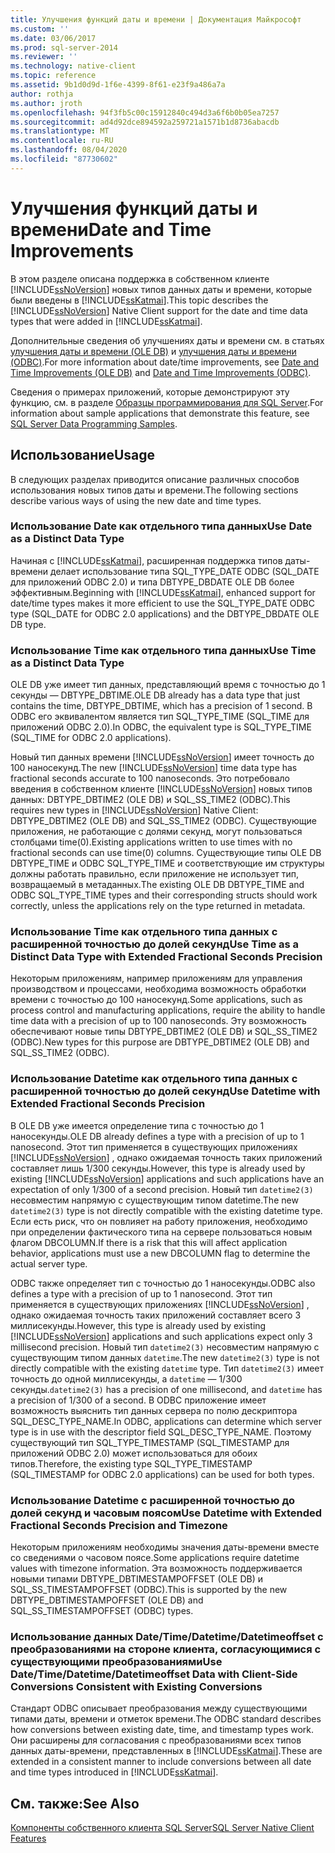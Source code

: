 ```yaml
---
title: Улучшения функций даты и времени | Документация Майкрософт
ms.custom: ''
ms.date: 03/06/2017
ms.prod: sql-server-2014
ms.reviewer: ''
ms.technology: native-client
ms.topic: reference
ms.assetid: 9b1d0d9d-1f6e-4399-8f61-e23f9a486a7a
author: rothja
ms.author: jroth
ms.openlocfilehash: 94f3fb5c00c15912840c494d3a6f6b0b05ea7257
ms.sourcegitcommit: ad4d92dce894592a259721a1571b1d8736abacdb
ms.translationtype: MT
ms.contentlocale: ru-RU
ms.lasthandoff: 08/04/2020
ms.locfileid: "87730602"
---
```

# <a name="date-and-time-improvements"></a><span data-ttu-id="3a28c-102">Улучшения функций даты и времени</span><span class="sxs-lookup"><span data-stu-id="3a28c-102">Date and Time Improvements</span></span>
  <span data-ttu-id="3a28c-103">В этом разделе описана поддержка в собственном клиенте [!INCLUDE[ssNoVersion](../../../includes/ssnoversion-md.md)] новых типов данных даты и времени, которые были введены в [!INCLUDE[ssKatmai](../../../includes/sskatmai-md.md)].</span><span class="sxs-lookup"><span data-stu-id="3a28c-103">This topic describes the [!INCLUDE[ssNoVersion](../../../includes/ssnoversion-md.md)] Native Client support for the date and time data types that were added in [!INCLUDE[ssKatmai](../../../includes/sskatmai-md.md)].</span></span>  
  
 <span data-ttu-id="3a28c-104">Дополнительные сведения об улучшениях даты и времени см. в статьях [улучшения даты и времени &#40;OLE DB&#41;](../../native-client-ole-db-date-time/date-and-time-improvements-ole-db.md) и [улучшения даты и времени &#40;ODBC&#41;](../../native-client-odbc-date-time/date-and-time-improvements-odbc.md).</span><span class="sxs-lookup"><span data-stu-id="3a28c-104">For more information about date/time improvements, see [Date and Time Improvements &#40;OLE DB&#41;](../../native-client-ole-db-date-time/date-and-time-improvements-ole-db.md) and [Date and Time Improvements &#40;ODBC&#41;](../../native-client-odbc-date-time/date-and-time-improvements-odbc.md).</span></span>  
  
 <span data-ttu-id="3a28c-105">Сведения о примерах приложений, которые демонстрируют эту функцию, см. в разделе [Образцы программирования для SQL Server](https://msftdpprodsamples.codeplex.com/).</span><span class="sxs-lookup"><span data-stu-id="3a28c-105">For information about sample applications that demonstrate this feature, see [SQL Server Data Programming Samples](https://msftdpprodsamples.codeplex.com/).</span></span>  
  
## <a name="usage"></a><span data-ttu-id="3a28c-106">Использование</span><span class="sxs-lookup"><span data-stu-id="3a28c-106">Usage</span></span>  
 <span data-ttu-id="3a28c-107">В следующих разделах приводится описание различных способов использования новых типов даты и времени.</span><span class="sxs-lookup"><span data-stu-id="3a28c-107">The following sections describe various ways of using the new date and time types.</span></span>  
  
### <a name="use-date-as-a-distinct-data-type"></a><span data-ttu-id="3a28c-108">Использование Date как отдельного типа данных</span><span class="sxs-lookup"><span data-stu-id="3a28c-108">Use Date as a Distinct Data Type</span></span>  
 <span data-ttu-id="3a28c-109">Начиная с [!INCLUDE[ssKatmai](../../../includes/sskatmai-md.md)], расширенная поддержка типов даты-времени делает использование типа SQL_TYPE_DATE ODBC (SQL_DATE для приложений ODBC 2.0) и типа DBTYPE_DBDATE OLE DB более эффективным.</span><span class="sxs-lookup"><span data-stu-id="3a28c-109">Beginning with [!INCLUDE[ssKatmai](../../../includes/sskatmai-md.md)], enhanced support for date/time types makes it more efficient to use the SQL_TYPE_DATE ODBC type (SQL_DATE for ODBC 2.0 applications) and the DBTYPE_DBDATE OLE DB type.</span></span>  
  
### <a name="use-time-as-a-distinct-data-type"></a><span data-ttu-id="3a28c-110">Использование Time как отдельного типа данных</span><span class="sxs-lookup"><span data-stu-id="3a28c-110">Use Time as a Distinct Data Type</span></span>  
 <span data-ttu-id="3a28c-111">OLE DB уже имеет тип данных, представляющий время с точностью до 1 секунды — DBTYPE_DBTIME.</span><span class="sxs-lookup"><span data-stu-id="3a28c-111">OLE DB already has a data type that just contains the time, DBTYPE_DBTIME, which has a precision of 1 second.</span></span> <span data-ttu-id="3a28c-112">В ODBC его эквивалентом является тип SQL_TYPE_TIME (SQL_TIME для приложений ODBC 2.0).</span><span class="sxs-lookup"><span data-stu-id="3a28c-112">In ODBC, the equivalent type is SQL_TYPE_TIME (SQL_TIME for ODBC 2.0 applications).</span></span>  
  
 <span data-ttu-id="3a28c-113">Новый тип данных времени [!INCLUDE[ssNoVersion](../../../includes/ssnoversion-md.md)] имеет точность до 100 наносекунд.</span><span class="sxs-lookup"><span data-stu-id="3a28c-113">The new [!INCLUDE[ssNoVersion](../../../includes/ssnoversion-md.md)] time data type has fractional seconds accurate to 100 nanoseconds.</span></span> <span data-ttu-id="3a28c-114">Это потребовало введения в собственном клиенте [!INCLUDE[ssNoVersion](../../../includes/ssnoversion-md.md)] новых типов данных: DBTYPE_DBTIME2 (OLE DB) и SQL_SS_TIME2 (ODBC).</span><span class="sxs-lookup"><span data-stu-id="3a28c-114">This requires new types in [!INCLUDE[ssNoVersion](../../../includes/ssnoversion-md.md)] Native Client: DBTYPE_DBTIME2 (OLE DB) and SQL_SS_TIME2 (ODBC).</span></span> <span data-ttu-id="3a28c-115">Существующие приложения, не работающие с долями секунд, могут пользоваться столбцами time(0).</span><span class="sxs-lookup"><span data-stu-id="3a28c-115">Existing applications written to use times with no fractional seconds can use time(0) columns.</span></span> <span data-ttu-id="3a28c-116">Существующие типы OLE DB DBTYPE_TIME и ODBC SQL_TYPE_TIME и соответствующие им структуры должны работать правильно, если приложение не использует тип, возвращаемый в метаданных.</span><span class="sxs-lookup"><span data-stu-id="3a28c-116">The existing OLE DB DBTYPE_TIME and ODBC SQL_TYPE_TIME types and their corresponding structs should work correctly, unless the applications rely on the type returned in metadata.</span></span>  
  
### <a name="use-time-as-a-distinct-data-type-with-extended-fractional-seconds-precision"></a><span data-ttu-id="3a28c-117">Использование Time как отдельного типа данных с расширенной точностью до долей секунд</span><span class="sxs-lookup"><span data-stu-id="3a28c-117">Use Time as a Distinct Data Type with Extended Fractional Seconds Precision</span></span>  
 <span data-ttu-id="3a28c-118">Некоторым приложениям, например приложениям для управления производством и процессами, необходима возможность обработки времени с точностью до 100 наносекунд.</span><span class="sxs-lookup"><span data-stu-id="3a28c-118">Some applications, such as process control and manufacturing applications, require the ability to handle time data with a precision of up to 100 nanoseconds.</span></span> <span data-ttu-id="3a28c-119">Эту возможность обеспечивают новые типы DBTYPE_DBTIME2 (OLE DB) и SQL_SS_TIME2 (ODBC).</span><span class="sxs-lookup"><span data-stu-id="3a28c-119">New types for this purpose are DBTYPE_DBTIME2 (OLE DB) and SQL_SS_TIME2 (ODBC).</span></span>  
  
### <a name="use-datetime-with-extended-fractional-seconds-precision"></a><span data-ttu-id="3a28c-120">Использование Datetime как отдельного типа данных с расширенной точностью до долей секунд</span><span class="sxs-lookup"><span data-stu-id="3a28c-120">Use Datetime with Extended Fractional Seconds Precision</span></span>  
 <span data-ttu-id="3a28c-121">В OLE DB уже имеется определение типа с точностью до 1 наносекунды.</span><span class="sxs-lookup"><span data-stu-id="3a28c-121">OLE DB already defines a type with a precision of up to 1 nanosecond.</span></span> <span data-ttu-id="3a28c-122">Этот тип применяется в существующих приложениях [!INCLUDE[ssNoVersion](../../../includes/ssnoversion-md.md)] , однако ожидаемая точность таких приложений составляет лишь 1/300 секунды.</span><span class="sxs-lookup"><span data-stu-id="3a28c-122">However, this type is already used by existing [!INCLUDE[ssNoVersion](../../../includes/ssnoversion-md.md)] applications and such applications have an expectation of only 1/300 of a second precision.</span></span> <span data-ttu-id="3a28c-123">Новый тип `datetime2(3)` несовместим напрямую с существующим типом datetime.</span><span class="sxs-lookup"><span data-stu-id="3a28c-123">The new `datetime2(3)` type is not directly compatible with the existing datetime type.</span></span> <span data-ttu-id="3a28c-124">Если есть риск, что он повлияет на работу приложения, необходимо при определении фактического типа на сервере пользоваться новым флагом DBCOLUMN.</span><span class="sxs-lookup"><span data-stu-id="3a28c-124">If there is a risk that this will affect application behavior, applications must use a new DBCOLUMN flag to determine the actual server type.</span></span>  
  
 <span data-ttu-id="3a28c-125">ODBC также определяет тип с точностью до 1 наносекунды.</span><span class="sxs-lookup"><span data-stu-id="3a28c-125">ODBC also defines a type with a precision of up to 1 nanosecond.</span></span> <span data-ttu-id="3a28c-126">Этот тип применяется в существующих приложениях [!INCLUDE[ssNoVersion](../../../includes/ssnoversion-md.md)] , однако ожидаемая точность таких приложений составляет всего 3 миллисекунды.</span><span class="sxs-lookup"><span data-stu-id="3a28c-126">However, this type is already used by existing [!INCLUDE[ssNoVersion](../../../includes/ssnoversion-md.md)] applications and such applications expect only 3 millisecond precision.</span></span> <span data-ttu-id="3a28c-127">Новый тип `datetime2(3)` несовместим напрямую с существующим типом данных `datetime`.</span><span class="sxs-lookup"><span data-stu-id="3a28c-127">The new `datetime2(3)` type is not  directly compatible with the existing `datetime` type.</span></span> <span data-ttu-id="3a28c-128">Тип `datetime2(3)` имеет точность до одной миллисекунды, а `datetime` — 1/300 секунды.</span><span class="sxs-lookup"><span data-stu-id="3a28c-128">`datetime2(3)` has a precision of one millisecond, and `datetime` has a precision of 1/300 of a second.</span></span> <span data-ttu-id="3a28c-129">В ODBC приложение имеет возможность выяснить тип данных сервера по полю дескриптора SQL_DESC_TYPE_NAME.</span><span class="sxs-lookup"><span data-stu-id="3a28c-129">In ODBC, applications can determine which server type is in use with the descriptor field SQL_DESC_TYPE_NAME.</span></span> <span data-ttu-id="3a28c-130">Поэтому существующий тип SQL_TYPE_TIMESTAMP (SQL_TIMESTAMP для приложений ODBC 2.0) может использоваться для обоих типов.</span><span class="sxs-lookup"><span data-stu-id="3a28c-130">Therefore, the existing type SQL_TYPE_TIMESTAMP (SQL_TIMESTAMP for ODBC 2.0 applications) can be used for both types.</span></span>  
  
### <a name="use-datetime-with-extended-fractional-seconds-precision-and-timezone"></a><span data-ttu-id="3a28c-131">Использование Datetime с расширенной точностью до долей секунд и часовым поясом</span><span class="sxs-lookup"><span data-stu-id="3a28c-131">Use Datetime with Extended Fractional Seconds Precision and Timezone</span></span>  
 <span data-ttu-id="3a28c-132">Некоторым приложениям необходимы значения даты-времени вместе со сведениями о часовом поясе.</span><span class="sxs-lookup"><span data-stu-id="3a28c-132">Some applications require datetime values with timezone information.</span></span> <span data-ttu-id="3a28c-133">Эта возможность поддерживается новыми типами DBTYPE_DBTIMESTAMPOFFSET (OLE DB) и SQL_SS_TIMESTAMPOFFSET (ODBC).</span><span class="sxs-lookup"><span data-stu-id="3a28c-133">This is supported by the new DBTYPE_DBTIMESTAMPOFFSET (OLE DB) and SQL_SS_TIMESTAMPOFFSET (ODBC) types.</span></span>  
  
### <a name="use-datetimedatetimedatetimeoffset-data-with-client-side-conversions-consistent-with-existing-conversions"></a><span data-ttu-id="3a28c-134">Использование данных Date/Time/Datetime/Datetimeoffset с преобразованиями на стороне клиента, согласующимися с существующими преобразованиями</span><span class="sxs-lookup"><span data-stu-id="3a28c-134">Use Date/Time/Datetime/Datetimeoffset Data with Client-Side Conversions Consistent with Existing Conversions</span></span>  
 <span data-ttu-id="3a28c-135">Стандарт ODBC описывает преобразования между существующими типами даты, времени и отметок времени.</span><span class="sxs-lookup"><span data-stu-id="3a28c-135">The ODBC standard describes how conversions between existing date, time, and timestamp types work.</span></span> <span data-ttu-id="3a28c-136">Они расширены для согласования с преобразованиями всех типов данных даты-времени, представленных в [!INCLUDE[ssKatmai](../../../includes/sskatmai-md.md)].</span><span class="sxs-lookup"><span data-stu-id="3a28c-136">These are extended in a consistent manner to include conversions between all date and time types introduced in [!INCLUDE[ssKatmai](../../../includes/sskatmai-md.md)].</span></span>  
  
## <a name="see-also"></a><span data-ttu-id="3a28c-137">См. также:</span><span class="sxs-lookup"><span data-stu-id="3a28c-137">See Also</span></span>  
 [<span data-ttu-id="3a28c-138">Компоненты собственного клиента SQL Server</span><span class="sxs-lookup"><span data-stu-id="3a28c-138">SQL Server Native Client Features</span></span>](sql-server-native-client-features.md)  
  
